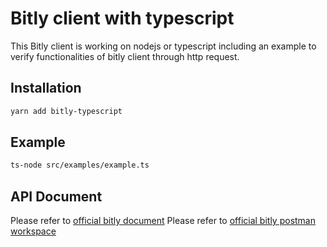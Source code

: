 # Bitly client with typescript

This Bitly client is working on nodejs or typescript including an example to verify functionalities of bitly client through http request.

## Installation

```bash
yarn add bitly-typescript
```

## Example

```bash
ts-node src/examples/example.ts
```

## API Document

Please refer to [official bitly document](https://dev.bitly.com/api-reference/)
Please refer to [official bitly postman workspace](https://www.postman.com/bitlyapi/workspace/bitly-api-workspace/documentation/20572866-27e51401-3a30-488c-9fe3-f0610ec26969)
